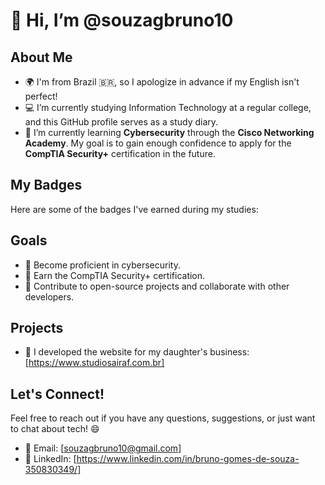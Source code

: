# 👋 Hi, I’m @souzagbruno10

## About Me
- 🌍 I'm from Brazil 🇧🇷, so I apologize in advance if my English isn't perfect!
- 💻 I’m currently studying Information Technology at a regular college, and this GitHub profile serves as a study diary.
- 🌱 I’m currently learning **Cybersecurity** through the **Cisco Networking Academy**. My goal is to gain enough confidence to apply for the **CompTIA Security+** certification in the future.

## My Badges
Here are some of the badges I've earned during my studies:

<div data-iframe-width="150" data-iframe-height="270" data-share-badge-id="f1b8acba-f8c2-4b31-aab7-df80cd6117ba" data-share-badge-host="https://www.credly.com"></div>
<script type="text/javascript" async src="//cdn.credly.com/assets/utilities/embed.js"></script>

## Goals
- 🎯 Become proficient in cybersecurity.
- 📜 Earn the CompTIA Security+ certification.
- 🚀 Contribute to open-source projects and collaborate with other developers.

## Projects
- 💛 I developed the website for my daughter's business:[https://www.studiosairaf.com.br]

## Let's Connect!
Feel free to reach out if you have any questions, suggestions, or just want to chat about tech! 😄

- 📧 Email: [souzagbruno10@gmail.com]
- 🔗 LinkedIn: [https://www.linkedin.com/in/bruno-gomes-de-souza-350830349/]

<!---
souzagbruno10/souzagbruno10 is a ✨ special ✨ repository because its `README.md` (this file) appears on your GitHub profile.
You can cl<div data-iframe-width="150" data-iframe-height="270" data-share-badge-id="f1b8acba-f8c2-4b31-aab7-df80cd6117ba" data-share-badge-host="https://www.credly.com"></div><script type="text/javascript" async src="//cdn.credly.com/assets/utilities/embed.js"></script>ick the Preview link to take a look at your changes.
--->


